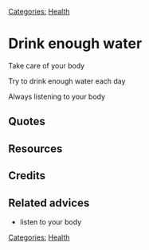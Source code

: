 [Categories:](../Categories/index.md) [Health](../Categories/Health.md)
# Drink enough water

Take care of your body

Try to drink enough water each day

Always listening to your body 

## Quotes

## Resources

## Credits

## Related advices

- listen to your body

[Categories:](../Categories/index.md) [Health](../Categories/Health.md)